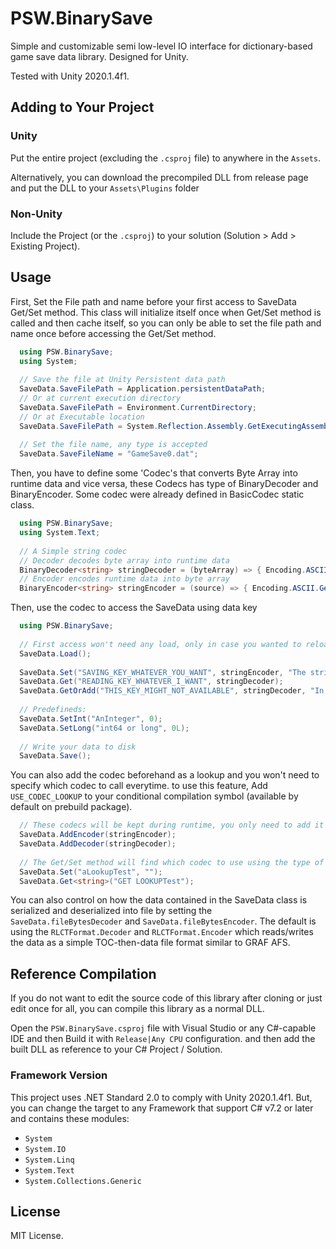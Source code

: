 # PSW.BinarySave
Simple and customizable semi low-level IO interface for dictionary-based game save data library. Designed for Unity.

Tested with Unity 2020.1.4f1.

## Adding to Your Project
### Unity
Put the entire project (excluding the `.csproj` file) to anywhere in the `Assets`.

Alternatively, you can download the precompiled DLL from release page and put the DLL to your `Assets\Plugins` folder
### Non-Unity
Include the Project (or the `.csproj`) to your solution (Solution > Add > Existing Project).

## Usage
First, Set the File path and name before your first access to SaveData Get/Set method. This class will initialize itself once when Get/Set method is called and then cache
itself, so you can only be able to set the file path and name once before accessing the Get/Set method.
```csharp
  using PSW.BinarySave;
  using System;
  
  // Save the file at Unity Persistent data path
  SaveData.SaveFilePath = Application.persistentDataPath;
  // Or at current execution directory
  SaveData.SaveFilePath = Environment.CurrentDirectory;
  // Or at Executable location
  SaveData.SaveFilePath = System.Reflection.Assembly.GetExecutingAssembly().Location;
  
  // Set the file name, any type is accepted
  SaveData.SaveFileName = "GameSave0.dat";
```
Then, you have to define some 'Codec's that converts Byte Array into runtime data and vice versa, these Codecs has type of BinaryDecoder and BinaryEncoder.
Some codec were already defined in BasicCodec static class.
```csharp
  using PSW.BinarySave;
  using System.Text;
  
  // A Simple string codec
  // Decoder decodes byte array into runtime data
  BinaryDecoder<string> stringDecoder = (byteArray) => { Encoding.ASCII.GetString(byteArray); };
  // Encoder encodes runtime data into byte array
  BinaryEncoder<string> stringEncoder = (source) => { Encoding.ASCII.GetBytes(source); };
```
Then, use the codec to access the SaveData using data key
```csharp
  using PSW.BinarySave;
  
  // First access won't need any load, only in case you wanted to reload
  SaveData.Load();
  
  SaveData.Set("SAVING_KEY_WHATEVER_YOU_WANT", stringEncoder, "The string I wanted to set");
  SaveData.Get("READING_KEY_WHATEVER_I_WANT", stringDecoder);
  SaveData.GetOrAdd("THIS_KEY_MIGHT_NOT_AVAILABLE", stringDecoder, "In case it's not already defined in save file", stringEncoder);
  
  // Predefineds:
  SaveData.SetInt("AnInteger", 0);
  SaveData.SetLong("int64 or long", 0L);
  
  // Write your data to disk
  SaveData.Save();
```
You can also add the codec beforehand as a lookup and you won't need to specify which codec to call everytime. to use this feature, 
Add `USE_CODEC_LOOKUP` to your conditional compilation symbol (available by default on prebuild package).
```csharp
  // These codecs will be kept during runtime, you only need to add it once during initialization
  SaveData.AddEncoder(stringEncoder);
  SaveData.AddDecoder(stringDecoder);
  
  // The Get/Set method will find which codec to use using the type of the data given as param
  SaveData.Set("aLookupTest", "");
  SaveData.Get<string>("GET LOOKUPTest");
```
You can also control on how the data contained in the SaveData class is serialized and deserialized into file by setting the `SaveData.fileBytesDecoder` and `SaveData.fileBytesEncoder`. The default is using the `RLCTFormat.Decoder` and `RLCTFormat.Encoder` which reads/writes the data as a simple TOC-then-data file format similar to GRAF AFS.

## Reference Compilation
If you do not want to edit the source code of this library after cloning or just edit once for all, you can compile this library as a normal DLL.

Open the `PSW.BinarySave.csproj` file with Visual Studio or any C#-capable IDE and then Build it with `Release|Any CPU` configuration.
and then add the built DLL as reference to your C# Project / Solution.

### Framework Version
This project uses .NET Standard 2.0 to comply with Unity 2020.1.4f1.
But, you can change the target to any Framework that support C# v7.2 or later and contains these modules:
- `System`
- `System.IO`
- `System.Linq`
- `System.Text`
- `System.Collections.Generic`

## License
MIT License.
